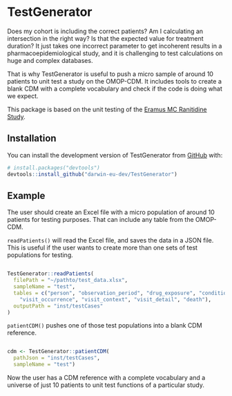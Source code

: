 
<!-- README.md is generated from README.Rmd. Please edit that file -->

# TestGenerator

<!-- badges: start -->
<!-- badges: end -->

Does my cohort is including the correct patients? Am I calculating an
intersection in the right way? Is that the expected value for treatment
duration? It just takes one incorrect parameter to get incoherent
results in a pharmacoepidemiological study, and it is challenging to
test calculations on huge and complex databases.

That is why TestGenerator is useful to push a micro sample of around 10
patients to unit test a study on the OMOP-CDM. It includes tools to
create a blank CDM with a complete vocabulary and check if the code is
doing what we expect.

This package is based on the unit testing of the [Eramus MC Ranitidine
Study](https://github.com/mi-erasmusmc/RanitidineStudy/blob/master/unitTesting_README.md).

## Installation

You can install the development version of TestGenerator from
[GitHub](https://github.com/) with:

``` r
# install.packages("devtools")
devtools::install_github("darwin-eu-dev/TestGenerator")
```

## Example

The user should create an Excel file with a micro population of around
10 patients for testing purposes. That can include any table from the
OMOP-CDM.

`readPatients()` will read the Excel file, and saves the data in a JSON
file. This is useful if the user wants to create more than one sets of
test populations for testing.

``` r

TestGenerator::readPatients(
  filePath = "~/pathto/test_data.xlsx",
  sampleName = "test",
  tables = c("person", "observation_period", "drug_exposure", "condition_occurrence",
    "visit_occurrence", "visit_context", "visit_detail", "death"),
  outputPath = "inst/testCases"
)
```

`patientCDM()` pushes one of those test populations into a blank CDM
reference.

``` r

cdm <- TestGenerator::patientCDM(
  pathJson = "inst/testCases", 
  sampleName = "test")
```

Now the user has a CDM reference with a complete vocabulary and a
universe of just 10 patients to unit test functions of a particular
study.
